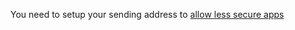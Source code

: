 You need to setup your sending address to [allow less secure apps](https://support.google.com/accounts/answer/6010255)